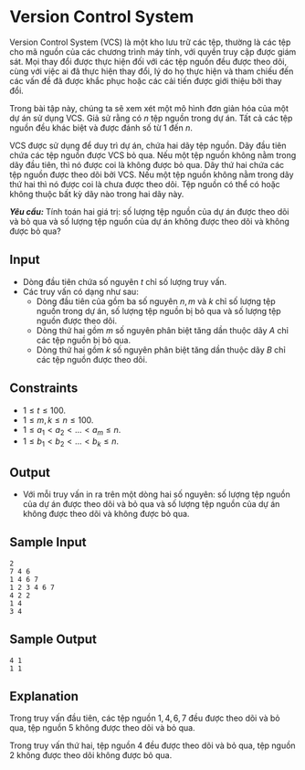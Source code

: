 # Version Control System

Version Control System (VCS) là một kho lưu trữ các tệp, thường là các tệp cho mã nguồn của các chương trình máy tính, với quyền truy cập được giám sát. Mọi thay đổi được thực hiện đối với các tệp nguồn đều được theo dõi, cùng với việc ai đã thực hiện thay đổi, lý do họ thực hiện và tham chiếu đến các vấn đề đã được khắc phục hoặc các cải tiến được giới thiệu bởi thay đổi.

Trong bài tập này, chúng ta sẽ xem xét một mô hình đơn giản hóa của một dự án sử dụng VCS. Giả sử rằng có $n$ tệp nguồn trong dự án. Tất cả các tệp nguồn đều khác biệt và được đánh số từ $1$ đến $n$.

VCS được sử dụng để duy trì dự án, chứa hai dãy tệp nguồn. Dãy đầu tiên chứa các tệp nguồn được VCS bỏ qua. Nếu một tệp nguồn không nằm trong dãy đầu tiên, thì nó được coi là không được bỏ qua. Dãy thứ hai chứa các tệp nguồn được theo dõi bởi VCS. Nếu một tệp nguồn không nằm trong dãy thứ hai thì nó được coi là chưa được theo dõi. Tệp nguồn có thể có hoặc không thuộc bất kỳ dãy nào trong hai dãy này.

***Yêu cầu:*** Tính toán hai giá trị: số lượng tệp nguồn của dự án được theo dõi và bỏ qua và số lượng tệp nguồn của dự án không được theo dõi và không được bỏ qua?

## Input

- Dòng đầu tiên chứa số nguyên $t$ chỉ số lượng truy vấn.
- Các truy vấn có dạng như sau:
    - Dòng đầu tiên của gồm ba số nguyên $n, m$ và $k$ chỉ số lượng tệp nguồn trong dự án, số lượng tệp nguồn bị bỏ qua và số lượng tệp nguồn được theo dõi.
    - Dòng thứ hai gồm $m$ số nguyên phân biệt tăng dần thuộc dãy $A$ chỉ các tệp nguồn bị bỏ qua.  
    - Dòng thứ hai gồm $k$ số nguyên phân biệt tăng dần thuộc dãy $B$ chỉ các tệp nguồn được theo dõi.

## Constraints

- $1 \le t \le 100$.
- $1 \le m, k \le n \le 100$.
- $1 \le a_1 < a_2 < ... < a_m \le n$.
- $1 \le b_1 < b_2 < ... < b_k \le n$.

## Output

- Với mỗi truy vấn in ra trên một dòng hai số nguyên: số lượng tệp nguồn của dự án được theo dõi và bỏ qua và số lượng tệp nguồn của dự án không được theo dõi và không được bỏ qua.

## Sample Input

```
2
7 4 6
1 4 6 7
1 2 3 4 6 7
4 2 2
1 4
3 4
```

## Sample Output

```
4 1
1 1
```

## Explanation

Trong truy vấn đầu tiên, các tệp nguồn $1, 4, 6, 7$ đều được theo dõi và bỏ qua, tệp nguồn $5$ không được theo dõi và bỏ qua.

Trong truy vấn thứ hai, tệp nguồn $4$ đều được theo dõi và bỏ qua, tệp nguồn $2$ không được theo dõi không được bỏ qua.



